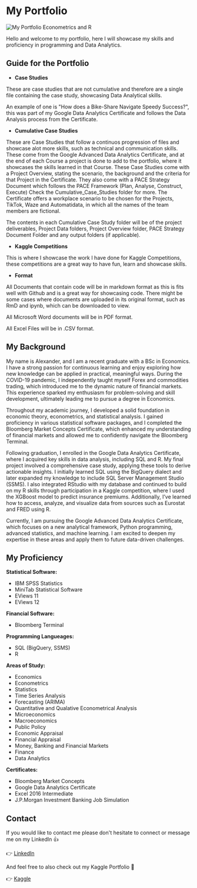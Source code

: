 # **My Portfolio**
![My Portfolio Econometrics and R](https://github.com/user-attachments/assets/f4894ec7-b24f-42ce-aba5-e2ab664cca43)

Hello and welcome to my portfolio, here I will showcase my skills and proficiency in programming and Data Analytics.

## Guide for the Portfolio

* **Case Studies**

These are case studies that are not cumulative and therefore are a single file containing the case study, showcasing Data Analytical skills.

An example of one is "How does a Bike-Share Navigate Speedy Success?", this was part of my Google Data Analytics Certificate and follows the Data Analysis process from the Certificate.

* **Cumulative Case Studies**

These are Case Studies that follow a continuos progression of files and showcase alot more skills, such as technical and communication skills. These come from the Google Advanced Data Analytics Certificate, and at the end of each Course a project is done to add to the portfolio, where it showcases the skills learned in that Course. These Case Studies come with a Project Overview, stating the scenario, the background and the criteria for that Project in the Certificate. They also come with a PACE Strategy Document which follows the PACE Framework (Plan, Analyse, Construct, Execute) Check the Cumulative_Case_Studies folder for more. The Certificate offers a workplace scenario to be chosen for the Projects, TikTok, Waze and Automatidata, in which all the names of the team members are fictional.

The contents in each Cumulative Case Study folder will be of the project deliverables, Project Data folders, Project Overview folder, PACE Strategy Document Folder and any output folders (if applicable).

* **Kaggle Competitions**

This is where I showcase the work I have done for Kaggle Competitions, these competitions are a great way to have fun, learn and showcase skills.

* **Format**

All Documents that contain code will be in markdown format as this is fits well with Github and is a great way for showcasing code. There might be some cases where documents are uploaded in its original format, such as RmD and ipynb, which can be downloaded to view.

All Microsoft Word documents will be in PDF format.

All Excel Files will be in .CSV format.

## **My Background**

My name is Alexander, and I am a recent graduate with a BSc in Economics. I have a strong passion for continuous learning and enjoy exploring how new knowledge can be applied in practical, meaningful ways. During the COVID-19 pandemic, I independently taught myself Forex and commodities trading, which introduced me to the dynamic nature of financial markets. This experience sparked my enthusiasm for problem-solving and skill development, ultimately leading me to pursue a degree in Economics.

Throughout my academic journey, I developed a solid foundation in economic theory, econometrics, and statistical analysis. I gained proficiency in various statistical software packages, and I completed the Bloomberg Market Concepts Certificate, which enhanced my understanding of financial markets and allowed me to confidently navigate the Bloomberg Terminal.

Following graduation, I enrolled in the Google Data Analytics Certificate, where I acquired key skills in data analysis, including SQL and R. My final project involved a comprehensive case study, applying these tools to derive actionable insights. I initially learned SQL using the BigQuery dialect and later expanded my knowledge to include SQL Server Management Studio (SSMS). I also integrated RStudio with my database and continued to build on my R skills through participation in a Kaggle competition, where I used the XGBoost model to predict insurance premiums. Additionally, I’ve learned how to access, analyze, and visualize data from sources such as Eurostat and FRED using R.

Currently, I am pursuing the Google Advanced Data Analytics Certificate, which focuses on a new analytical framework, Python programming, advanced statistics, and machine learning. I am excited to deepen my expertise in these areas and apply them to future data-driven challenges.

## **My Proficiency**

**Statistical Software:**
* IBM SPSS Statistics
* MiniTab Statistical Software
* EViews 11
* EViews 12

**Financial Software:**
* Bloomberg Terminal

**Programming Langueages:**
* SQL (BigQuery, SSMS)
* R

**Areas of Study:**
* Economics
* Econometrics
* Statistics
* Time Series Analysis
* Forecasting (ARIMA)
* Quantitative and Qualative Econometrical Analysis
* Microeconomics
* Macroeconomics
* Public Policy
* Economic Appraisal
* Financial Appraisal
* Money, Banking and Financial Markets
* Finance
* Data Analytics


**Certificates:**
* Bloomberg Market Concepts
* Google Data Analytics Certificate
* Excel 2016 Intermediate
* J.P.Morgan Investment Banking Job Simulation

## **Contact**
If you would like to contact me please don't hesitate to connect or message me on my LinkedIn 👍

👉 [LinkedIn](https://www.linkedin.com/in/alexander-thompson-25336b231/)

And feel free to also check out my Kaggle Portfolio 🙂

👉 [Kaggle](https://www.kaggle.com/a1ex21)
